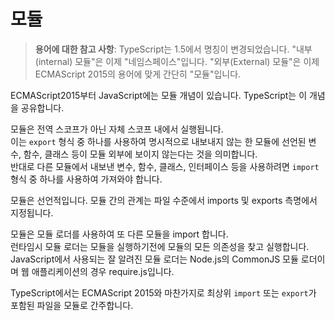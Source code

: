 # 모듈

> **용어에 대한 참고 사항**: TypeScript는 1.5에서 명칭이 변경되었습니다.
> "내부(internal) 모듈"은 이제 "네임스페이스"입니다.
> "외부(External) 모듈"은 이제 ECMAScript 2015의 용어에 맞게 간단히 "모듈"입니다.

ECMAScript2015부터 JavaScript에는 모듈 개념이 있습니다. TypeScript는 이 개념을 공유합니다.

모듈은 전역 스코프가 아닌 자체 스코프 내에서 실행됩니다.<br/>
이는 `export` 형식 중 하나를 사용하여 명시적으로 내보내지 않는 한 모듈에 선언된 변수, 함수, 클래스 등이 모듈 외부에 보이지 않는다는 것을 의미합니다.<br/>
반대로 다른 모듈에서 내보낸 변수, 함수, 클래스, 인터페이스 등을 사용하려면 `import` 형식 중 하나를 사용하여 가져와야 합니다.

모듈은 선언적입니다. 모듈 간의 관계는 파일 수준에서 imports 및 exports 측명에서 지정됩니다.

모듈은 모듈 로더를 사용하여 또 다른 모듈을 import 합니다.<br/>
런타임시 모듈 로더는 모듈을 실행하기전에 모듈의 모든 의존성을 찾고 실행합니다.<br/>
JavaScript에서 사용되는 잘 알려진 모듈 로더는 Node.js의 CommonJS 모듈 로더이며 웹 애플리케이션의 경우 require.js입니다.

TypeScript에서는 ECMAScript 2015와 마찬가지로 최상위 `import` 또는 `export`가 포함된 파일을 모듈로 간주합니다.